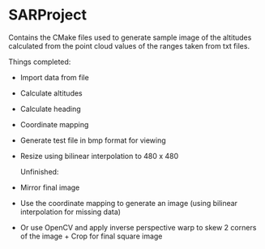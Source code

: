 # SARProject

Contains the CMake files used to generate sample image of the altitudes calculated from the point cloud values of the ranges taken from txt files.


Things completed:

- Import data from file
- Calculate altitudes
- Calculate heading
- Coordinate mapping
- Generate test file in bmp format for viewing
- Resize using bilinear interpolation to 480 x 480


  Unfinished:

- Mirror final image
- Use the coordinate mapping to generate an image (using bilinear interpolation for missing data)
- Or use OpenCV and apply inverse perspective warp to skew 2 corners of the image + Crop for final square image




